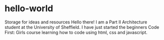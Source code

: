 # hello-world
Storage for ideas and resources
Hello there!
I am a Part II Architecture student at the University of Sheffield. I have just started the beginners Code First: Girls course learning how to code using html, css and javascript.
